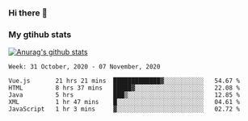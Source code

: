 ### Hi there 👋

### My gtihub stats

[![Anurag's github stats](https://github-readme-stats.vercel.app/api?username=gaozhidong)](https://github.com/gaozhidong/github-readme-stats)

<!--START_SECTION:waka-->
```text
Week: 31 October, 2020 - 07 November, 2020

Vue.js       21 hrs 21 mins  █████████████▓░░░░░░░░░░░   54.67 % 
HTML         8 hrs 37 mins   █████▓░░░░░░░░░░░░░░░░░░░   22.08 % 
Java         5 hrs           ███▒░░░░░░░░░░░░░░░░░░░░░   12.85 % 
XML          1 hr 47 mins    █░░░░░░░░░░░░░░░░░░░░░░░░   04.61 % 
JavaScript   1 hr 3 mins     ▓░░░░░░░░░░░░░░░░░░░░░░░░   02.72 % 
```
<!--END_SECTION:waka-->